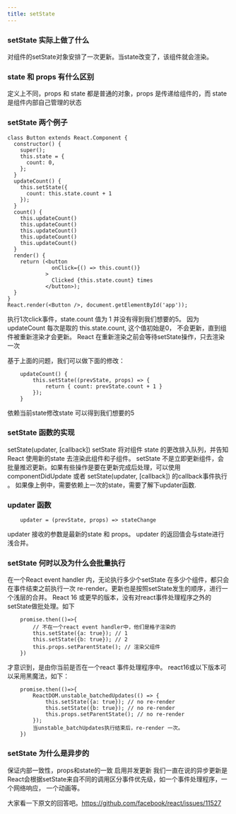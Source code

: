 ```yaml
---
title: setState
---
```


### setState 实际上做了什么

对组件的setState对象安排了一次更新。当state改变了，该组件就会渲染。

### state 和 props 有什么区别

定义上不同，props 和 state 都是普通的对象，props 是传递给组件的，而 state 是组件内部自己管理的状态

### setState 两个例子

```
class Button extends React.Component {
  constructor() {
    super();
    this.state = {
      count: 0,
    };
  }
  updateCount() {
    this.setState({
      count: this.state.count + 1 
    });
  }
  count() {
    this.updateCount()
    this.updateCount()
    this.updateCount()
    this.updateCount()
    this.updateCount()
  }
  render() {
    return (<button
              onClick={() => this.count()}
            >
              Clicked {this.state.count} times
            </button>);
  }
}
React.render(<Button />, document.getElementById('app'));
```
执行1次click事件，state.count 值为 1
并没有得到我们想要的5。 因为updateCount 每次是取的 this.state.count, 这个值初始是0， 不会更新，直到组件被重新渲染才会更新。
React 在重新渲染之前会等待setState操作，只去渲染一次

基于上面的问题，我们可以做下面的修改：
```
    updateCount() {
        this.setState((prevState, props) => {
            return { count: prevState.count + 1 }
        });
    }
```
依赖当前state修改state
可以得到我们想要的5

### setState 函数的实现
setState(updater, [callback])
setState 将对组件 state 的更改排入队列，并告知React 使用新的state 去渲染此组件和子组件。
setState 不是立即更新组件，会批量推迟更新。如果有些操作是要在更新完成后处理，可以使用 componentDidUpdate 或者 setState(updater, [callback]) 的callback事件执行
。
如果像上例中，需要依赖上一次的state，需要了解下updater函数.

### updater 函数
```
    updater = (prevState, props) => stateChange
```
updater 接收的参数是最新的state 和 props。 updater 的返回值会与state进行 浅合并。

### setState 何时以及为什么会批量执行
在一个React event handler 内，无论执行多少个setState 在多少个组件，都只会在事件结束之前执行一次 re-render。更新也是按照setState发生的顺序，进行一个浅层的合并。
React 16 或更早的版本，没有对react事件处理程序之外的setState做批处理。如下
```
    promise.then(()=>{
        // 不在一个react event handler中，他们是格子渲染的
        this.setState({a: true}); // 1
        this.setState({b: true}); // 2
        this.props.setParentState(); // 渲染父组件
    })
```
才意识到，是由你当前是否在一个react 事件处理程序中。
react16或以下版本可以采用黑魔法，如下：
```
    promise.then(()=>{
        ReactDOM.unstable_batchedUpdates(() => {
            this.setState({a: true}); // no re-render
            this.setState({b: true}); // no re-render
            this.props.setParentState(); // no re-render
        });
        当unstable_batchUpdates执行结束后，re-render 一次。
    })
```
### setState 为什么是异步的
保证内部一致性，props和state的一致
启用并发更新
    我们一直在说的异步更新是 React会根据setState来自不同的调用区分事件优先级，如一个事件处理程序，一个网络响应， 一个动画等。

大家看一下原文的回答吧。https://github.com/facebook/react/issues/11527
